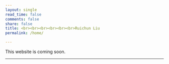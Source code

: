 ```yaml
---
layout: single
read_time: false
comments: false
share: false
title: <br><br><br><br><br><br>Ruichun Liu
permalink: /home/

---
```


 This website is coming soon.

---
